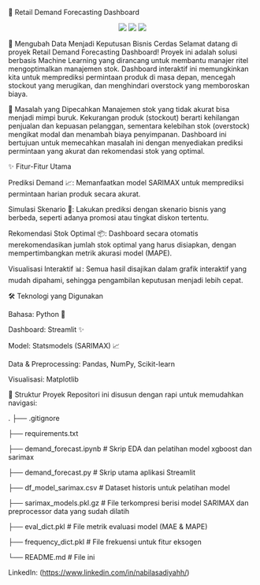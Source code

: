 🛒 Retail Demand Forecasting Dashboard


<p align="center">
<img src="https://img.shields.io/badge/Python-3.9+-blue?style=for-the-badge&logo=python">
<img src="https://img.shields.io/badge/Streamlit-1.28.0-red?style=for-the-badge&logo=streamlit">
<img src="https://img.shields.io/badge/SARIMAX-Model-brightgreen?style=for-the-badge">
</p>

🚀 Mengubah Data Menjadi Keputusan Bisnis Cerdas
Selamat datang di proyek Retail Demand Forecasting Dashboard! Proyek ini adalah solusi berbasis Machine Learning yang dirancang untuk membantu manajer ritel mengoptimalkan manajemen stok. Dashboard interaktif ini memungkinkan kita untuk memprediksi permintaan produk di masa depan, mencegah stockout yang merugikan, dan menghindari overstock yang memboroskan biaya.

🎯 Masalah yang Dipecahkan
Manajemen stok yang tidak akurat bisa menjadi mimpi buruk. Kekurangan produk (stockout) berarti kehilangan penjualan dan kepuasan pelanggan, sementara kelebihan stok (overstock) mengikat modal dan menambah biaya penyimpanan. Dashboard ini bertujuan untuk memecahkan masalah ini dengan menyediakan prediksi permintaan yang akurat dan rekomendasi stok yang optimal.

✨ Fitur-Fitur Utama

Prediksi Demand 📈: Memanfaatkan model SARIMAX untuk memprediksi permintaan harian produk secara akurat.

Simulasi Skenario 🎲: Lakukan prediksi dengan skenario bisnis yang berbeda, seperti adanya promosi atau tingkat diskon tertentu.

Rekomendasi Stok Optimal 📦: Dashboard secara otomatis merekomendasikan jumlah stok optimal yang harus disiapkan, dengan mempertimbangkan metrik akurasi model (MAPE).

Visualisasi Interaktif 📊: Semua hasil disajikan dalam grafik interaktif yang mudah dipahami, sehingga pengambilan keputusan menjadi lebih cepat.


🛠️ Teknologi yang Digunakan

Bahasa: Python 🐍

Dashboard: Streamlit ✨

Model: Statsmodels (SARIMAX) 📈

Data & Preprocessing: Pandas, NumPy, Scikit-learn

Visualisasi: Matplotlib


📂 Struktur Proyek
Repositori ini disusun dengan rapi untuk memudahkan navigasi:

.
├── .gitignore

├── requirements.txt

├── demand_forecast.ipynb      # Skrip EDA dan pelatihan model xgboost dan sarimax

├── demand_forecast.py         # Skrip utama aplikasi Streamlit

├── df_model_sarimax.csv       # Dataset historis untuk pelatihan model

├── sarimax_models.pkl.gz      # File terkompresi berisi model SARIMAX dan preprocessor data yang sudah dilatih

├── eval_dict.pkl              # File metrik evaluasi model (MAE & MAPE)

├── frequency_dict.pkl         # File frekuensi untuk fitur eksogen

└── README.md                  # File ini


LinkedIn: (https://www.linkedin.com/in/nabilasadiyahh/)
